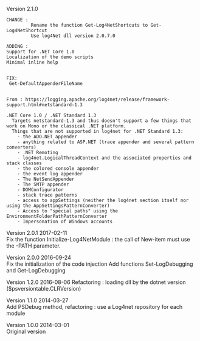 ﻿Version 2.1.0
     
    CHANGE : 
             Rename the function Get-Log4NetShortcuts to Get-Log4NetShortcut
             Use log4Net dll version 2.0.7.0
    
    ADDING : 
    Support for .NET Core 1.0 
    Localization of the demo scripts 
    Minimal inline help 
   
    
    FIX: 
     Get-DefaultAppenderFileName
   
   
    From : https://logging.apache.org/log4net/release/framework-support.html#netstandard-1.3

    .NET Core 1.0 / .NET Standard 1.3
      Targets netstandard-1.3 and thus doesn't support a few things that work on Mono or the classical .NET platform.
      Things that are not supported in log4net for .NET Standard 1.3:
        - the ADO.NET appender
        - anything related to ASP.NET (trace appender and several pattern converters)
        - .NET Remoting
        - log4net.LogicalThreadContext and the associated properties and stack classes
        - the colored console appender
        - the event log appender
        - The NetSendAppender
        - The SMTP appender
        - DOMConfigurator
        - stack trace patterns
        - access to appSettings (neither the log4net section itself nor using the AppSettingsPatternConverter)
        - Access to "special paths" using the EnvironmentFolderPathPatternConverter
        - Impersonation of Windows accounts

Version 2.0.1
  2017-02-11   
   Fix the function Initialize-Log4NetModule : the call of New-item must use the -PATH parameter.
     
Version 2.0.0
  2016-09-24  
   Fix the initialization of the code injection
   Add functions Set-LogDebugging and Get-LogDebugging

Version 1.2.0
  2016-08-06
   Refactoring : loading dll by the dotnet version ($psversiontable.CLRVersion) 

Version 1.1.0
  2014-03-27  
   Add PSDebug method, refactoring : use a Log4net repository for each module

Version 1.0.0
  2014-03-01  
    Original version
